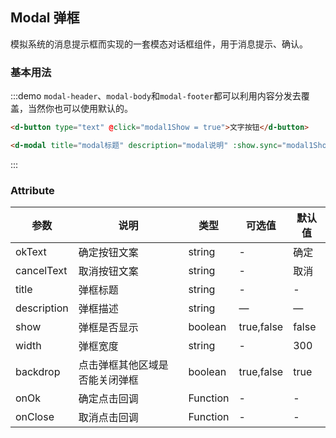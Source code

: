 <script>
export default {
  data() {
    return {
      modal1Show: false
    };
  }
};
</script>

## Modal 弹框

模拟系统的消息提示框而实现的一套模态对话框组件，用于消息提示、确认。

### 基本用法


:::demo `modal-header`、`modal-body`和`modal-footer`都可以利用内容分发去覆盖，当然你也可以使用默认的。
```html
<d-button type="text" @click="modal1Show = true">文字按钮</d-button>

<d-modal title="modal标题" description="modal说明" :show.sync="modal1Show" width="400"></d-modal>
```
:::

### Attribute

| 参数      | 说明    | 类型      | 可选值       | 默认值   |
|---------- |-------- |---------- |-------------  |-------- |
| okText     | 确定按钮文案   | string  |   -            |    确定     |
| cancelText     | 取消按钮文案   | string    |   - |     取消    |
| title  | 弹框标题    | string   | -   | -   |
| description  | 弹框描述 | string   |  —  |  —  |
| show  | 弹框是否显示 | boolean   |  true,false  |  false  |
| width  | 弹框宽度 | string   |  -  |  300  |
| backdrop  | 点击弹框其他区域是否能关闭弹框 | boolean   |  true,false  |  true  |
| onOk  | 确定点击回调 | Function   |  -  |  -  |
| onClose  | 取消点击回调 | Function   |  -  |  -  |
